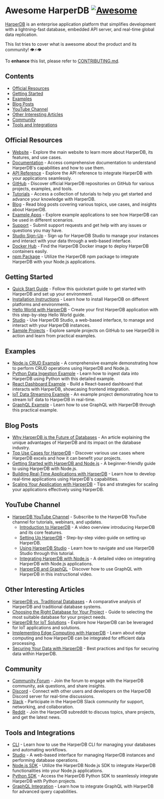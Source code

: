 # Awesome HarperDB [![Awesome](https://awesome.re/badge-flat.svg)](https://awesome.re)

[HarperDB](https://www.harperdb.io/) is an enterprise application platform that simplifies development with a lightning-fast database, embedded API server, and real-time global data replication.

This list tries to cover what is awesome about the product and its community! 👁⚡️👁

To **enhance** this list, please refer to [CONTRIBUTING.md](CONTRIBUTING.md).

## Contents

- [Official Resources](#official-resources)
- [Getting Started](#getting-started)
- [Examples](#examples)
- [Blog Posts](#blog-posts)
- [YouTube Channel](#youtube-channel)
- [Other Interesting Articles](#other-interesting-articles)
- [Community](#community)
- [Tools and Integrations](#tools-and-integrations)

## Official Resources

- [Website](https://www.harperdb.io/) - Explore the main website to learn more about HarperDB, its features, and use cases.
- [Documentation](https://docs.harperdb.io/) - Access comprehensive documentation to understand HarperDB's capabilities and how to use them.
- [API Reference](https://docs.harperdb.io/api/) - Explore the API reference to integrate HarperDB with your applications seamlessly.
- [GitHub](https://github.com/HarperDB) - Discover official HarperDB repositories on GitHub for various projects, examples, and tools.
- [Tutorials](https://www.harperdb.io/development/tutorials) - Access a collection of tutorials to help you get started and advance your knowledge with HarperDB.
- [Blog](https://www.harperdb.io/blog) - Read blog posts covering various topics, use cases, and insights about HarperDB.
- [Example Apps](https://www.harperdb.io/development/topics/example-app) - Explore example applications to see how HarperDB can be used in different scenarios.
- [Support](https://harperdbhelp.zendesk.com/hc/en-us/requests/new) - Submit support requests and get help with any issues or questions you may have.
- [Studio Sign-Up](https://studio.harperdb.io/sign-up) - Sign up for HarperDB Studio to manage your instances and interact with your data through a web-based interface.
- [Docker Hub](https://hub.docker.com/r/harperdb/harperdb) - Find the HarperDB Docker image to deploy HarperDB containers easily.
- [npm Package](https://www.npmjs.com/package/harperdb) - Utilize the HarperDB npm package to integrate HarperDB with your Node.js applications.


## Getting Started

- [Quick Start Guide](https://docs.harperdb.io/docs/quick-start-guide) - Follow this quickstart guide to get started with HarperDB and set up your environment.
- [Installation Instructions](https://docs.harperdb.io/docs/installation) - Learn how to install HarperDB on different platforms and environments.
- [Hello World with HarperDB](https://docs.harperdb.io/docs/hello-world) - Create your first HarperDB application with this step-by-step Hello World guide.
- [Studio](https://studio.harperdb.io/) - Use HarperDB Studio, a web-based interface, to manage and interact with your HarperDB instances.
- [Sample Projects](https://github.com/HarperDB/samples) - Explore sample projects on GitHub to see HarperDB in action and learn from practical examples.

## Examples

- [Node.js CRUD Example](https://github.com/HarperDB/nodejs-crud-example) - A comprehensive example demonstrating how to perform CRUD operations using HarperDB and Node.js.
- [Python Data Ingestion Example](https://github.com/HarperDB/python-data-ingestion-example) - Learn how to ingest data into HarperDB using Python with this detailed example.
- [React Dashboard Example](https://github.com/HarperDB/react-dashboard-example) - Build a React-based dashboard that interacts with HarperDB, showcasing frontend integration.
- [IoT Data Streaming Example](https://github.com/HarperDB/iot-data-streaming-example) - An example project demonstrating how to stream IoT data to HarperDB in real-time.
- [GraphQL Example](https://github.com/HarperDB/graphql-example) - Learn how to use GraphQL with HarperDB through this practical example.

## Blog Posts

- [Why HarperDB is the Future of Databases](https://www.harperdb.io/blog/why-harperdb-is-the-future-of-databases/) - An article explaining the unique advantages of HarperDB and its impact on the database industry.
- [Top Use Cases for HarperDB](https://www.harperdb.io/blog/top-use-cases-for-harperdb/) - Discover various use cases where HarperDB excels and how it can benefit your projects.
- [Getting Started with HarperDB and Node.js](https://www.harperdb.io/blog/getting-started-with-harperdb-and-nodejs/) - A beginner-friendly guide to using HarperDB with Node.js.
- [Building Real-Time Applications with HarperDB](https://www.harperdb.io/blog/building-real-time-applications-with-harperdb/) - Learn how to develop real-time applications using HarperDB's capabilities.
- [Scaling Your Application with HarperDB](https://www.harperdb.io/blog/scaling-your-application-with-harperdb/) - Tips and strategies for scaling your applications effectively using HarperDB.

## YouTube Channel

- [HarperDB YouTube Channel](https://www.youtube.com/channel/UCk9eWx1jvr18UOAlCqRmPUA) - Subscribe to the HarperDB YouTube channel for tutorials, webinars, and updates.
  - [Introduction to HarperDB](https://www.youtube.com/watch?v=abcdefg) - A video overview introducing HarperDB and its core features.
  - [Setting Up HarperDB](https://www.youtube.com/watch?v=hijklmn) - Step-by-step video guide on setting up HarperDB.
  - [Using HarperDB Studio](https://www.youtube.com/watch?v=opqrstu) - Learn how to navigate and use HarperDB Studio through this tutorial.
  - [Integrating HarperDB with Node.js](https://www.youtube.com/watch?v=vwxyzab) - A detailed video on integrating HarperDB with Node.js applications.
  - [HarperDB and GraphQL](https://www.youtube.com/watch?v=cdefghi) - Discover how to use GraphQL with HarperDB in this instructional video.

## Other Interesting Articles

- [HarperDB vs. Traditional Databases](https://www.harperdb.io/blog/harperdb-vs-traditional-databases/) - A comparative analysis of HarperDB and traditional database systems.
- [Choosing the Right Database for Your Project](https://www.harperdb.io/blog/choosing-the-right-database-for-your-project/) - Guide to selecting the most suitable database for your project needs.
- [HarperDB for IoT Solutions](https://www.harperdb.io/blog/harperdb-for-iot-solutions/) - Explore how HarperDB can be leveraged for IoT applications and solutions.
- [Implementing Edge Computing with HarperDB](https://www.harperdb.io/blog/implementing-edge-computing-with-harperdb/) - Learn about edge computing and how HarperDB can be integrated for efficient data processing.
- [Securing Your Data with HarperDB](https://www.harperdb.io/blog/securing-your-data-with-harperdb/) - Best practices and tips for securing data within HarperDB.

## Community

- [Community Forum](https://community.harperdb.io/) - Join the forum to engage with the HarperDB community, ask questions, and share insights.
- [Discord](https://discord.gg/harperdb) - Connect with other users and developers on the HarperDB Discord server for real-time discussions.
- [Slack](https://harperdb.slack.com/) - Participate in the HarperDB Slack community for support, networking, and collaboration.
- [Reddit](https://www.reddit.com/r/HarperDB/) - Join the HarperDB subreddit to discuss topics, share projects, and get the latest news.

## Tools and Integrations

- [CLI](https://github.com/HarperDB/harperdb-cli) - Learn how to use the HarperDB CLI for managing your databases and automating workflows.
- [Studio](https://studio.harperdb.io/) - A web-based interface for managing HarperDB instances and performing database operations.
- [Node.js SDK](https://github.com/HarperDB/nodejs-sdk) - Utilize the HarperDB Node.js SDK to integrate HarperDB functionalities into your Node.js applications.
- [Python SDK](https://github.com/HarperDB/python-sdk) - Access the HarperDB Python SDK to seamlessly integrate HarperDB with Python projects.
- [GraphQL Integration](https://github.com/HarperDB/graphql-integration) - Learn how to integrate GraphQL with HarperDB for advanced query capabilities.



